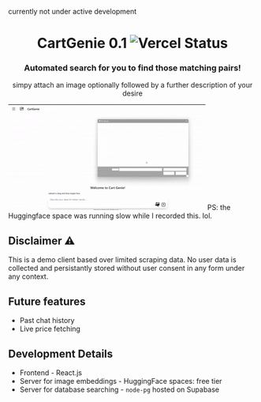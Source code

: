 currently not under active development
<center>
<h1> CartGenie 0.1 <img src = "https://img.shields.io/badge/Vercel-live-light_green" alt = "Vercel Status" /> </h1> 
<h3> Automated search for you to find those matching pairs!</h3>
simpy attach an image optionally followed by a further description of your desire 
</center>

![demo](./assets/demo.gif) 
PS: the Huggingface space was running slow while I recorded this. lol.

## Disclaimer ⚠️
This is a demo client based over limited scraping data. No user data is collected and persistantly stored without user consent in any form under any context.

## Future features
- Past chat history
- Live price fetching

## Development Details
- Frontend - React.js
- Server for image embeddings - HuggingFace spaces: free tier
- Server for database searching - `node-pg` hosted on Supabase

